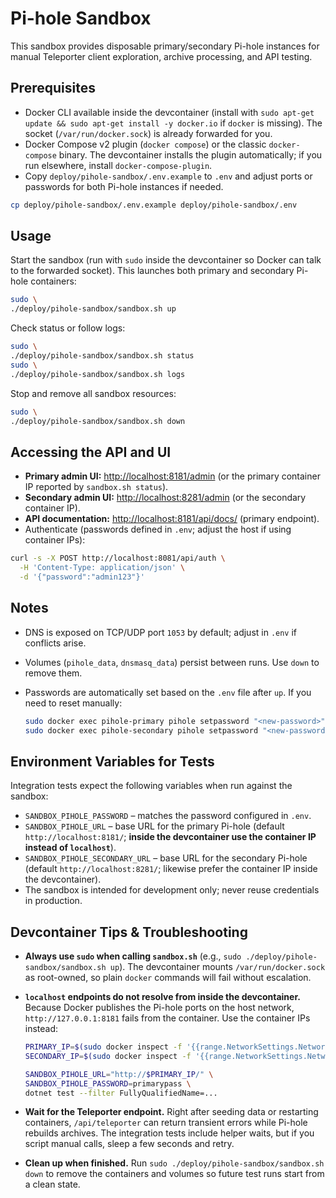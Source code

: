 # Pi-hole Sandbox

This sandbox provides disposable primary/secondary Pi-hole instances for manual Teleporter client exploration, archive processing, and API testing.

## Prerequisites

- Docker CLI available inside the devcontainer (install with `sudo apt-get update && sudo apt-get install -y docker.io` if `docker` is missing). The socket (`/var/run/docker.sock`) is already forwarded for you.
- Docker Compose v2 plugin (`docker compose`) or the classic `docker-compose` binary. The devcontainer installs the plugin automatically; if you run elsewhere, install `docker-compose-plugin`.
- Copy `deploy/pihole-sandbox/.env.example` to `.env` and adjust ports or passwords for both Pi-hole instances if needed.

```bash
cp deploy/pihole-sandbox/.env.example deploy/pihole-sandbox/.env
```

## Usage

Start the sandbox (run with `sudo` inside the devcontainer so Docker can talk to the forwarded socket). This launches both primary and secondary Pi-hole containers:

```bash
sudo \
./deploy/pihole-sandbox/sandbox.sh up
```

Check status or follow logs:

```bash
sudo \
./deploy/pihole-sandbox/sandbox.sh status
sudo \
./deploy/pihole-sandbox/sandbox.sh logs
```

Stop and remove all sandbox resources:

```bash
sudo \
./deploy/pihole-sandbox/sandbox.sh down
```

## Accessing the API and UI

- **Primary admin UI:** <http://localhost:8181/admin> (or the primary container IP reported by `sandbox.sh status`).
- **Secondary admin UI:** <http://localhost:8281/admin> (or the secondary container IP).
- **API documentation:** <http://localhost:8181/api/docs/> (primary endpoint).
- Authenticate (passwords defined in `.env`; adjust the host if using container IPs):

```bash
curl -s -X POST http://localhost:8081/api/auth \
  -H 'Content-Type: application/json' \
  -d '{"password":"admin123"}'
```

## Notes

- DNS is exposed on TCP/UDP port `1053` by default; adjust in `.env` if conflicts arise.
- Volumes (`pihole_data`, `dnsmasq_data`) persist between runs. Use `down` to remove them.
- Passwords are automatically set based on the `.env` file after `up`. If you need to reset manually:

  ```bash
  sudo docker exec pihole-primary pihole setpassword "<new-password>"
  sudo docker exec pihole-secondary pihole setpassword "<new-password>"
  ```

## Environment Variables for Tests

Integration tests expect the following variables when run against the sandbox:

- `SANDBOX_PIHOLE_PASSWORD` – matches the password configured in `.env`.
- `SANDBOX_PIHOLE_URL` – base URL for the primary Pi-hole (default `http://localhost:8181/`; **inside the devcontainer use the container IP instead of `localhost`**).
- `SANDBOX_PIHOLE_SECONDARY_URL` – base URL for the secondary Pi-hole (default `http://localhost:8281/`; likewise prefer the container IP inside the devcontainer).
- The sandbox is intended for development only; never reuse credentials in production.

## Devcontainer Tips & Troubleshooting

- **Always use `sudo` when calling `sandbox.sh`** (e.g., `sudo ./deploy/pihole-sandbox/sandbox.sh up`). The devcontainer mounts `/var/run/docker.sock` as root-owned, so plain `docker` commands will fail without escalation.
- **`localhost` endpoints do not resolve from inside the devcontainer.** Because Docker publishes the Pi-hole ports on the host network, `http://127.0.0.1:8181` fails from the container. Use the container IPs instead:

  ```bash
  PRIMARY_IP=$(sudo docker inspect -f '{{range.NetworkSettings.Networks}}{{.IPAddress}}{{end}}' pihole-primary)
  SECONDARY_IP=$(sudo docker inspect -f '{{range.NetworkSettings.Networks}}{{.IPAddress}}{{end}}' pihole-secondary)

  SANDBOX_PIHOLE_URL="http://$PRIMARY_IP/" \
  SANDBOX_PIHOLE_PASSWORD=primarypass \
  dotnet test --filter FullyQualifiedName=...
  ```

- **Wait for the Teleporter endpoint.** Right after seeding data or restarting containers, `/api/teleporter` can return transient errors while Pi-hole rebuilds archives. The integration tests include helper waits, but if you script manual calls, sleep a few seconds and retry.
- **Clean up when finished.** Run `sudo ./deploy/pihole-sandbox/sandbox.sh down` to remove the containers and volumes so future test runs start from a clean state.
